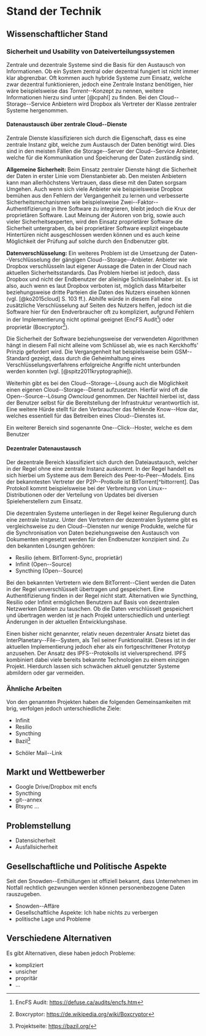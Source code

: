 # Stand der Technik

## Wissenschaftlicher Stand

### Sicherheit und Usability von Dateiverteilungssystemen

Zentrale und dezentrale Systeme sind die Basis für den Austausch von
Informationen. Ob ein System zentral oder dezentral fungiert ist nicht immer
klar abgrenzbar. Oft kommen auch hybride Systeme zum Einsatz, welche zwar
dezentral funktionieren, jedoch eine Zentrale Instanz benötigen, hier wäre
beispielsweise das *Torrent*--Konzept zu nennen, weitere Informationen hierzu
sind unter [@cpahl] zu finden. Bei den Cloud--Storage--Service Anbietern wird
Dropbox als Vertreter der Klasse zentraler Systeme hergenommen.

#### Datenaustausch über zentrale Cloud--Dienste

Zentrale Dienste klassifizieren sich durch die Eigenschaft, dass es eine
zentrale Instanz gibt, welche zum Austausch der Daten benötigt wird. Dies sind
in den meisten Fällen die Storage--Server der Cloud--Service Anbieter, welche
für die Kommunikation und Speicherung der Daten zuständig sind.

**Allgemeine Sicherheit:** Beim Einsatz zentraler Dienste hängt die Sicherheit
der Daten in erster Linie vom Dienstanbieter ab. Den meisten Anbietern kann man
allerhöchstens Vertrauen, dass diese mit den Daten sorgsam Umgehen. Auch wenn
sich viele Anbieter wie beispielsweise Dropbox bemühen aus den Fehlern der
Vergangenheit zu lernen und verbesserte Sicherheitsmechanismen wie
beispielsweise Zwei--Faktor--Authentifizierung in Ihre Software zu integrieren,
bleibt jedoch die Krux der proprietären Software. Laut Meinung der Autoren von
brig, sowie auch vieler Sicherheitsexperten, wird den Einsatz proprietärer
Software die Sicherheit untergraben, da bei proprietärer Software explizit
eingebaute Hintertüren nicht ausgeschlossen werden können und es auch keine
Möglichkeit der Prüfung auf solche durch den Endbenutzer gibt.

**Datenverschlüsselung:** Ein weiteres Problem ist die Umsetzung der
Daten--Verschlüsselung der gängigen Cloud--Storage--Anbieter. Anbieter wie
Dropbox verschlüsseln laut eigener Aussage die Daten in der Cloud nach
aktuellen Sicherheitsstandards. Das Problem hierbei ist jedoch, dass Dropbox
und nicht der Endbenutzer der alleinige Schlüsselinhaber ist. Es ist also, auch
wenn es laut Dropbox verboten ist, möglich dass Mitarbeiter beziehungsweise
dritte Parteien die Daten des Nutzers einsehen können (vgl. [@ko2015cloud] S.
103 ff.). Abhilfe würde in diesem Fall eine zusätzliche Verschlüsselung auf
Seiten des Nutzers helfen, jedoch ist die Software hier für den Endverbraucher
oft zu kompliziert, aufgrund Fehlern in der Implementierung nicht optimal
geeignet (EncFS Audit[^encfsaudit]) oder proprietär (Boxcryptor[^boxcryptor]).

[^encfsaudit]:  EncFS Audit: <https://defuse.ca/audits/encfs.htm>
[^boxcryptor]: Boxcryptor: <https://de.wikipedia.org/wiki/Boxcryptor>

Die Sicherheit der Software beziehungsweise der verwendeten Algorithmen hängt
in diesem Fall nicht alleine vom Schlüssel ab, wie es nach Kerckhoffs' Prinzip
gefordert wird. Die Vergangenheit hat beispielsweise beim GSM--Standard
gezeigt, dass durch die Geheimhaltung eines Verschlüsselungsverfahrens
erfolgreiche Angriffe nicht unterbunden werden konnten (vgl.
[@spitz2011kryptographie]).

Weiterhin gibt es bei den Cloud--Storage--Lösung auch die Möglichkeit einen
eigenen Cloud--Storage--Dienst aufzusetzen. Hierfür wird oft die
Open--Source--Lösung *Owncloud* genommen. Der Nachteil hierbei ist, dass der
Benutzer selbst für die Bereitstellung der Infrastruktur verantwortlich ist.
Eine weitere Hürde stellt für den Verbraucher das fehlende Know--How dar,
welches essentiell für das Betreiben eines Cloud--Dienstes ist.

Ein weiterer Bereich sind sogenannte One--Click--Hoster, welche es dem Benutzer

#### Dezentraler Datenaustausch

Der dezentrale Bereich klassifiziert sich durch den Dateiaustausch, welcher
in der Regel ohne eine zentrale Instanz auskommt. In der Regel handelt es sich
hierbei um Systeme aus dem Bereich des Peer-to-Peer--Models. Eins der
bekanntesten Vertreter der P2P--Protkolle ist BitTorrent[^bittorrent]. Das
Protokoll kommt beispielsweise bei der Verbreitung von Linux--Distributionen
oder der Verteilung von Updates bei diversen Spieleherstellern zum Einsatz. 

Die dezentralen Systeme unterliegen in der Regel keiner Regulierung durch eine
zentrale Instanz. Unter den Vertretern der dezentralen Systeme gibt es
vergleichsweise zu den Cloud--Diensten nur wenige Produkte, welche für die
Synchronisation von Daten beziehungsweise den Austausch von Dokumenten
eingesetzt werden für den Endbenutzer konzipiert sind. Zu den bekannten
Lösungen gehören:

* Resilio (ehem. BitTorrent-Sync, proprietär)
* Infinit (Open--Source) 
* Syncthing (Open--Source) 

Bei den bekannten Vertretern wie dem BitTorrent--Client werden die Daten in der
Regel unverschlüsselt übertragen und gespeichert. Eine Authentifizierung finden
in der Regel nicht statt. Alternativen wie Syncthing, Resilio oder Infinit
ermöglichen Benutzern auf Basis von dezentralen Netzwerken Dateien zu tauschen.
Ob die Daten verschlüsselt gespeichert und übertragen werden ist je nach
Projekt unterschiedlich und unterliegt Änderungen in der aktuellen
Entwicklungshase.

Einen bisher nicht genannter, relativ neuen dezentraler Ansatz bietet das
InterPlanetary--File--System, als Teil seiner Funktionalität. Dieses ist in der
aktuellen Implementierung jedoch eher als ein fortgeschrittener Prototyp
anzusehen. Der Ansatz des IPFS--Protokolls ist vielversprechend. IPFS
kombiniert dabei viele bereits bekannte Technologien zu einem einzigen Projekt.
Hierdurch lassen sich schwächen aktuell genutzter Systeme abmildern oder gar
vermeiden. 

### Ähnliche Arbeiten

Von den genannten Projekten haben die folgenden Gemeinsamkeiten mit brig,
verfolgen jedoch unterschiedliche Ziele:

* Infinit
* Resilio
* Syncthing
* Bazil[^bazil] 

[^bazil]: Projektseite: <https://bazil.org/>

* Schöler Mail--Link

## Markt und Wettbewerber

* Google Drive/Dropbox mit encfs
* Syncthing
* git--annex
* Btsync
...

## Problemstellung

* Datensicherheit
* Ausfallsicherheit

## Gesellschaftliche und Politische Aspekte

Seit den Snowden--Enthüllungen ist offiziell bekannt, dass Unternehmen im
Notfall rechtlich gezwungen werden können personenbezogene Daten rauszugeben.

* Snowden--Affäre
* Gesellschaftliche Aspekte: Ich habe nichts zu verbergen
* politische Lage und Probleme

## Verschiedene Alternativen

Es gibt Alternativen, diese haben jedoch Probleme:

* kompliziert
* unsicher
* propritär
* ...
